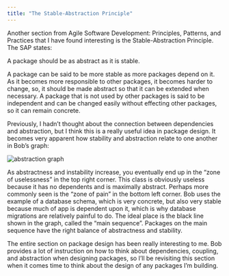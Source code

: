 ```yaml
---
title: "The Stable-Abstraction Principle"
---
```


Another section from Agile Software Development: Principles, Patterns, and
Practices that I have found interesting is the Stable-Abstraction Principle.
The SAP states:

A package should be as abstract as it is stable.

A package can be said to be more stable as more packages depend on it. As it
becomes more responsible to other packages, it becomes harder to change, so, it
should be made abstract so that it can be extended when necessary. A package
that is not used by other packages is said to be independent and can be changed
easily without effecting other packages, so it can remain concrete.

Previously, I hadn’t thought about the connection between dependencies and
abstraction, but I think this is a really useful idea in package design. It
becomes very apparent how stability and abstraction relate to one another in
Bob’s graph:

![abstraction graph](http://38.media.tumblr.com/815959353cc284540c3caf96b6edc221/tumblr_inline_n0tbp3SPn21rkh8q7.png)

As abstractness and instability increase, you eventually end up in the “zone of
uselessness” in the top right corner. This class is obviously useless because
it has no dependents and is maximally abstract. Perhaps more commonly seen is
the “zone of pain” in the bottom left corner. Bob uses the example of a
database schema, which is very concrete, but also very stable because much of
app is dependent upon it, which is why database migrations are relatively
painful to do. The ideal place is the black line shown in the graph, called the
“main sequence”. Packages on the main sequence have the right balance of
abstractness and stability.

The entire section on package design has been really interesting to me. Bob
provides a lot of instruction on how to think about dependencies, coupling, and
abstraction when designing packages, so I’ll be revisiting this section when it
comes time to think about the design of any packages I’m building.
